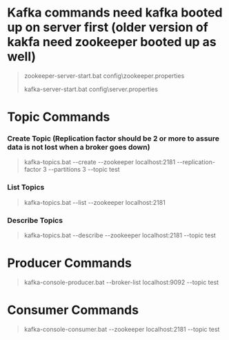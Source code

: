 # Kafka commands need kafka booted up on server first (older version of kakfa need zookeeper booted up as well)
> zookeeper-server-start.bat config\zookeeper.properties
> 
> kafka-server-start.bat config\server.properties

# Topic Commands
### Create Topic (Replication factor should be 2 or more to assure data is not lost when a broker goes down)
> kafka-topics.bat --create --zookeeper localhost:2181 --replication-factor 3 --partitions 3 --topic test

### List Topics
> kafka-topics.bat --list --zookeeper localhost:2181

### Describe Topics
> kafka-topics.bat --describe --zookeeper localhost:2181 --topic test



# Producer Commands
> kafka-console-producer.bat --broker-list localhost:9092 --topic test


# Consumer Commands
> kafka-console-consumer.bat --zookeeper localhost:2181 --topic test
